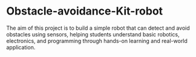 # Obstacle-avoidance-Kit-robot
The aim of this project is to build a simple robot that can detect and avoid obstacles using sensors, helping students understand basic robotics, electronics, and programming through hands-on learning and real-world application.
